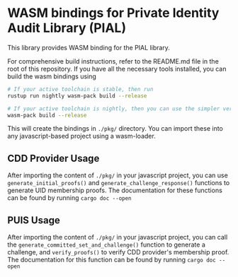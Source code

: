 # WASM bindings for Private Identity Audit Library (PIAL)


This library provides WASM binding for the PIAL library.

For comprehensive build instructions, refer to the README.md file in the
root of this repository. If you have all the necessary tools installed,
you can build the wasm bindings using

```bash
# If your active toolchain is stable, then run
rustup run nightly wasm-pack build --release

# If your active toolchain is nightly, then you can use the simpler version and run
wasm-pack build --release
```

This will create the bindings in `./pkg/` directory. You can import
these into any javascript-based project using a wasm-loader.


## CDD Provider Usage
After importing the content of `./pkg/` in your javascript project, you
can use `generate_initial_proofs()` and `generate_challenge_response()` functions
to generate UID membership proofs. The documentation for these functions can be found
by running `cargo doc --open`


## PUIS Usage
After importing the content of `./pkg/` in your javascript project, you
can call the `generate_committed_set_and_challenge()` function to generate a
challenge, and `verify_proofs()` to verify CDD provider's membership proof.
The documentation for this function can be found by running `cargo doc --open`

